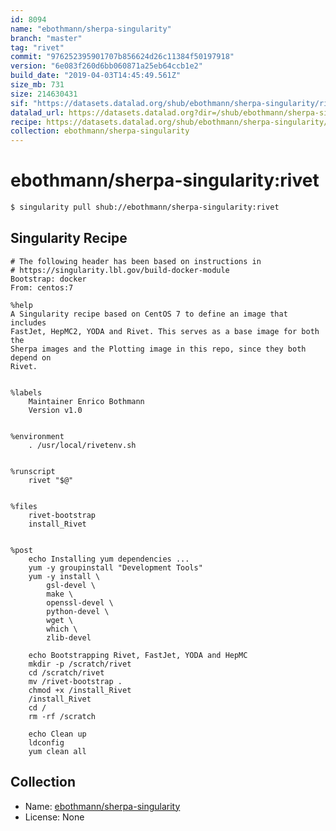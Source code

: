 ```yaml
---
id: 8094
name: "ebothmann/sherpa-singularity"
branch: "master"
tag: "rivet"
commit: "976252395901707b856624d26c11384f50197918"
version: "6e083f260d6bb060871a25eb64ccb1e2"
build_date: "2019-04-03T14:45:49.561Z"
size_mb: 731
size: 214630431
sif: "https://datasets.datalad.org/shub/ebothmann/sherpa-singularity/rivet/2019-04-03-97625239-6e083f26/6e083f260d6bb060871a25eb64ccb1e2.simg"
datalad_url: https://datasets.datalad.org?dir=/shub/ebothmann/sherpa-singularity/rivet/2019-04-03-97625239-6e083f26/
recipe: https://datasets.datalad.org/shub/ebothmann/sherpa-singularity/rivet/2019-04-03-97625239-6e083f26/Singularity
collection: ebothmann/sherpa-singularity
---
```


# ebothmann/sherpa-singularity:rivet

```bash
$ singularity pull shub://ebothmann/sherpa-singularity:rivet
```

## Singularity Recipe

```singularity
# The following header has been based on instructions in
# https://singularity.lbl.gov/build-docker-module
Bootstrap: docker
From: centos:7

%help
A Singularity recipe based on CentOS 7 to define an image that includes
FastJet, HepMC2, YODA and Rivet. This serves as a base image for both the
Sherpa images and the Plotting image in this repo, since they both depend on
Rivet.


%labels
    Maintainer Enrico Bothmann
    Version v1.0


%environment
    . /usr/local/rivetenv.sh


%runscript
    rivet "$@"


%files
    rivet-bootstrap
    install_Rivet


%post
    echo Installing yum dependencies ...
    yum -y groupinstall "Development Tools"
    yum -y install \
        gsl-devel \
        make \
        openssl-devel \
        python-devel \
        wget \
        which \
        zlib-devel

    echo Bootstrapping Rivet, FastJet, YODA and HepMC
    mkdir -p /scratch/rivet
    cd /scratch/rivet
    mv /rivet-bootstrap .
    chmod +x /install_Rivet
    /install_Rivet
    cd /
    rm -rf /scratch

    echo Clean up
    ldconfig
    yum clean all
```

## Collection

 - Name: [ebothmann/sherpa-singularity](https://github.com/ebothmann/sherpa-singularity)
 - License: None

